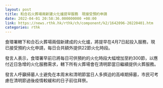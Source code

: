 ```yaml
---
layout: post
title: 和合石火葬場兩新建火化爐提早服務　現接受預約申請
date: 2022-04-01 20:58:36.000000000 +08:00
link: https://news.rthk.hk/rthk/ch/component/k2/1642096-20220401.htm
categories: rthk
---
```


食環署轄下和合石火葬場兩個新建成的火化爐，將提早在4月7日起投入服務，現已接受預約火化申請，每日合共額外提供22節火化時段。

發言人表示，食環署早前已將每日可供預約的火化時段大幅增加至約300節，以應付近日急增的火化服務需求，轄下所有火葬場會在清明節當日繼續提供火葬服務。

發言人呼籲掃墓人士避免在本周末和清明節當日人多擠迫的高峰期掃墓，市民可考慮在清明節過後疫情較緩和的日子前往拜祭。
